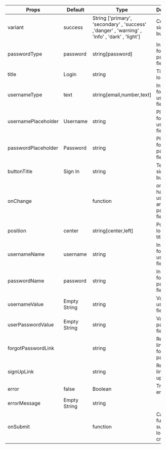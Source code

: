 | **Props** | **Default** | **Type** | **Description** |
| --- | --- | --- | --- |
| variant             | success      | String ['primary', 'secondary' , 'success' ,'danger'  , 'warning' , 'info' , 'dark' , 'light'] | Color for sign in button                           |
| passwordType        | password     | string[password]                                                                               | Input type for password field                      |
| title               | Login        | string                                                                                         | Title for the login page                           |
| usernameType        | text         | string[email,number,text]                                                                      | Input type for username field                      |
| usernamePlaceholder | Username     | string                                                                                         | Placeholder for username field                     |
| passwordPlaceholder | Password     | string                                                                                         | Placeholder for password field                     |
| buttonTitle         | Sign In      | string                                                                                         | Text for sign in button                            |
| onChange            |              | function                                                                                       | onChange handler for username and password fields  |
| position            | center       | string[center,left]                                                                            | Position for login page title                      |
| usernameName        | username     | string                                                                                         | Input name for username field                      |
| passwordName        | password     | string                                                                                         | Input name for password field                      |
| usernameValue       | Empty String | string                                                                                         | Value for username field                           |
| userPasswordValue   | Empty String | string                                                                                         | Value for password field                           |
| forgotPasswordLink  |              | string                                                                                         | Redirect link for forgot password                  |
| signUpLink          |              | string                                                                                         | Redirect link for sign up                          |
| error               | false        | Boolean                                                                                        | Trigger error                                      |
| errorMessage        | Empty String | string    
| onSubmit        |  | function |  Callback function to submit the login credentials                                                                                      | Error message to be displayed                      |                         |
